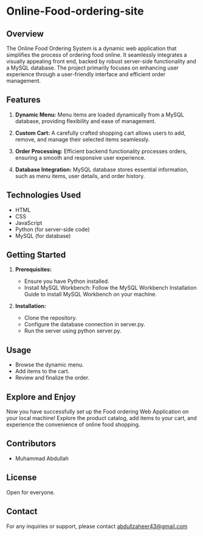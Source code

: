 # Online-Food-ordering-site

## Overview
The Online Food Ordering System is a dynamic web application that simplifies the process of ordering food online. It seamlessly integrates a visually appealing front end, backed by robust server-side functionality and a MySQL database. The project primarily focuses on enhancing user experience through a user-friendly interface and efficient order management.


## Features

1. **Dynamic Menu:**
Menu items are loaded dynamically from a MySQL database, providing flexibility and ease of management.

2. **Custom Cart:**
A carefully crafted shopping cart allows users to add, remove, and manage their selected items seamlessly.

3. **Order Processing:**
Efficient backend functionality processes orders, ensuring a smooth and responsive user experience.

4. **Database Integration:**
MySQL database stores essential information, such as menu items, user details, and order history.

## Technologies Used

- HTML
- CSS
- JavaScript
- Python (for server-side code)
- MySQL (for database)

## Getting Started

1. **Prerequisites:**
   - Ensure you have Python installed.
   - Install MySQL Workbench: Follow the MySQL Workbench Installation Guide to install MySQL Workbench on your machine.

2. **Installation:**
   - Clone the repository.
   - Configure the database connection in server.py.
   - Run the server using python server.py.

## Usage

- Browse the dynamic menu.
- Add items to the cart.
- Review and finalize the order.

## Explore and Enjoy
Now you have successfully set up the Food ordering Web Application on your local machine! Explore the product catalog, add items to your cart, and experience the convenience of online food shopping.

## Contributors

- Muhammad Abdullah

## License

Open for everyone.

## Contact

For any inquiries or support, please contact abdullzaheer43@gmail.com
